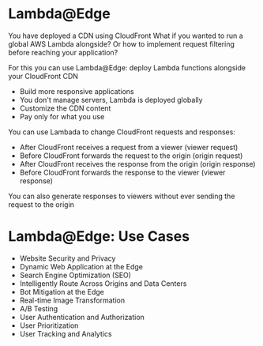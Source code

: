 # Lambda@Edge

You have deployed a CDN using CloudFront
What if you wanted to run a global AWS Lambda alongside?
Or how to implement request filtering before reaching your application?

For this you can use Lambda@Edge: deploy Lambda functions alongside your CloudFront CDN
- Build more responsive applications
- You don't manage servers, Lambda is deployed globally  
- Customize the CDN content
- Pay only for what you use

You can use Lambada to change CloudFront requests and responses:
- After CloudFront receives a request from a viewer (viewer request)
- Before CloudFront forwards the request to the origin (origin request)
- After CloudFront receives the response from the origin (origin response)
- Before CloudFront forwards the response to the viewer (viewer response)

You can also generate responses to viewers without ever sending the request to the origin

# Lambda@Edge: Use Cases

- Website Security and Privacy
- Dynamic Web Application at the Edge
- Search Engine Optimization (SEO)
- Intelligently Route Across Origins and Data Centers
- Bot Mitigation at the Edge
- Real-time Image Transformation
- A/B Testing
- User Authentication and Authorization
- User Prioritization
- User Tracking and Analytics
